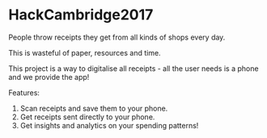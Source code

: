 # HackCambridge2017
People throw receipts they get from all kinds of shops every day.

This is wasteful of paper, resources and time.

This project is a way to digitalise all receipts - all the user needs is a phone and we provide the app!

Features:  
1. Scan receipts and save them to your phone.  
2. Get receipts sent directly to your phone.  
3. Get insights and analytics on your spending patterns!  
